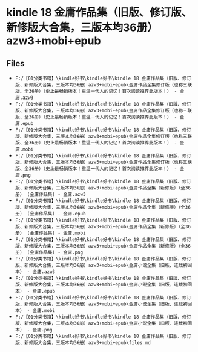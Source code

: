 # kindle 18 金庸作品集（旧版、修订版、新修版大合集，三版本均36册）azw3+mobi+epub

## Files

- `F:/【01分类书籍】\kindle好书\kindle好书\kindle 18 金庸作品集（旧版、修订版、新修版大合集，三版本均36册）azw3+mobi+epub\金庸作品全集修订版（也称三联版、全36册）（史上最畅销版本！重温一代人的记忆！首次阅读推荐此版本！） - 金庸.azw3`
- `F:/【01分类书籍】\kindle好书\kindle好书\kindle 18 金庸作品集（旧版、修订版、新修版大合集，三版本均36册）azw3+mobi+epub\金庸作品全集修订版（也称三联版、全36册）（史上最畅销版本！重温一代人的记忆！首次阅读推荐此版本！） - 金庸.epub`
- `F:/【01分类书籍】\kindle好书\kindle好书\kindle 18 金庸作品集（旧版、修订版、新修版大合集，三版本均36册）azw3+mobi+epub\金庸作品全集修订版（也称三联版、全36册）（史上最畅销版本！重温一代人的记忆！首次阅读推荐此版本！） - 金庸.mobi`
- `F:/【01分类书籍】\kindle好书\kindle好书\kindle 18 金庸作品集（旧版、修订版、新修版大合集，三版本均36册）azw3+mobi+epub\金庸作品全集修订版（也称三联版、全36册）（史上最畅销版本！重温一代人的记忆！首次阅读推荐此版本！） - 金庸.png`
- `F:/【01分类书籍】\kindle好书\kindle好书\kindle 18 金庸作品集（旧版、修订版、新修版大合集，三版本均36册）azw3+mobi+epub\金庸作品全集（新修版）（全36册） (金庸作品集) - 金庸.azw3`
- `F:/【01分类书籍】\kindle好书\kindle好书\kindle 18 金庸作品集（旧版、修订版、新修版大合集，三版本均36册）azw3+mobi+epub\金庸作品全集（新修版）（全36册） (金庸作品集) - 金庸.epub`
- `F:/【01分类书籍】\kindle好书\kindle好书\kindle 18 金庸作品集（旧版、修订版、新修版大合集，三版本均36册）azw3+mobi+epub\金庸作品全集（新修版）（全36册） (金庸作品集) - 金庸.mobi`
- `F:/【01分类书籍】\kindle好书\kindle好书\kindle 18 金庸作品集（旧版、修订版、新修版大合集，三版本均36册）azw3+mobi+epub\金庸作品全集（新修版）（全36册） (金庸作品集) - 金庸.png`
- `F:/【01分类书籍】\kindle好书\kindle好书\kindle 18 金庸作品集（旧版、修订版、新修版大合集，三版本均36册）azw3+mobi+epub\金庸小说全集（旧版、连载初回本） - 金庸.azw3`
- `F:/【01分类书籍】\kindle好书\kindle好书\kindle 18 金庸作品集（旧版、修订版、新修版大合集，三版本均36册）azw3+mobi+epub\金庸小说全集（旧版、连载初回本） - 金庸.epub`
- `F:/【01分类书籍】\kindle好书\kindle好书\kindle 18 金庸作品集（旧版、修订版、新修版大合集，三版本均36册）azw3+mobi+epub\金庸小说全集（旧版、连载初回本） - 金庸.mobi`
- `F:/【01分类书籍】\kindle好书\kindle好书\kindle 18 金庸作品集（旧版、修订版、新修版大合集，三版本均36册）azw3+mobi+epub\金庸小说全集（旧版、连载初回本） - 金庸.png`
- `F:/【01分类书籍】\kindle好书\kindle好书\kindle 18 金庸作品集（旧版、修订版、新修版大合集，三版本均36册）azw3+mobi+epub\files.md`
